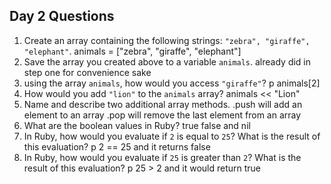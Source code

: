 ## Day 2 Questions

1. Create an array containing the following strings: `"zebra", "giraffe", "elephant"`.
animals = ["zebra", "giraffe", "elephant"]
1. Save the array you created above to a variable `animals`.
already did in step one for convenience sake
1. using the array `animals`, how would you access `"giraffe"`?
p animals[2]
1. How would you add `"lion"` to the `animals` array?
animals << "Lion"
1. Name and describe two additional array methods.
.push will add an element to an array
.pop will remove the last element from an array
1. What are the boolean values in Ruby?
true false and nil
1. In Ruby, how would you evaluate if `2` is equal to `25`? What is the result of this evaluation?
p 2 == 25 and it returns false
1. In Ruby, how would you evaluate if `25` is greater than `2`? What is the result of this evaluation?
p 25 > 2 and it would return true
